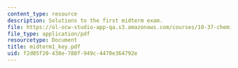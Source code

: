 ```yaml
---
content_type: resource
description: Solutions to the first midterm exam.
file: https://ol-ocw-studio-app-qa.s3.amazonaws.com/courses/10-37-chemical-and-biological-reaction-engineering-spring-2007/f2d05f20438e788f949c4470e364792e_midterm1_key.pdf
file_type: application/pdf
resourcetype: Document
title: midterm1_key.pdf
uid: f2d05f20-438e-788f-949c-4470e364792e
---
```

